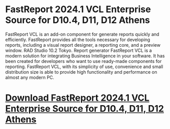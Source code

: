 # FastReport 2024.1 VCL Enterprise Source for D10.4, D11, D12 Athens

FastReport VCL is an add-on component for generate reports quickly and efficiently. FastReport provides all the tools necessary for developing reports, including a visual report designer, a reporting core, and a preview window. RAD Studio 10.2 Tokyo. Report generator FastReport VCL is a modern solution for integrating Business Intelligence in your software. It has been created for developers who want to use ready-made components for reporting. FastReport VCL, with its simplicity of use, convenience and small distribution size is able to provide high functionality and performance on almost any modern PC.

# [Download FastReport 2024.1 VCL Enterprise Source for D10.4, D11, D12 Athens](https://developer.team/delphi/35056-fastreport-20241-vcl-enterprise-source-for-d104-d11-d12-athens.html)
